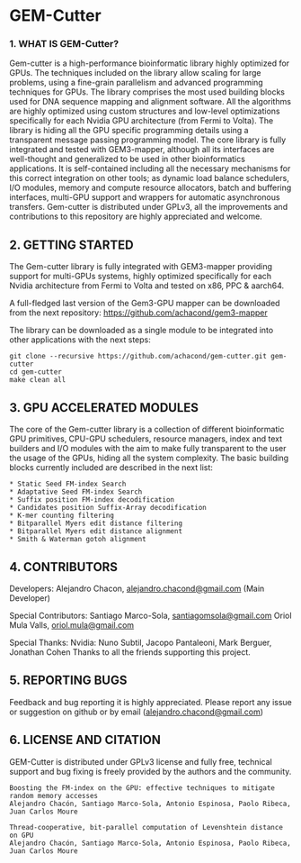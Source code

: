 # GEM-Cutter

### 1. WHAT IS GEM-Cutter?

Gem-cutter is a high-performance bioinformatic library highly optimized for GPUs. The techniques included on the library allow scaling for large problems, using a fine-grain parallelism and advanced programming techniques for GPUs. The library comprises the most used building blocks used for DNA sequence mapping and alignment software. All the algorithms are highly optimized using custom structures and low-level optimizations specifically for each Nvidia GPU architecture (from Fermi to Volta). The library is hiding all the GPU specific programming details using a transparent message passing programming model. The core library is fully integrated and tested with GEM3-mapper, although all its interfaces are well-thought and generalized to be used in other bioinformatics applications. It is self-contained including all the necessary mechanisms for this correct integration on other tools; as dynamic load balance schedulers, I/O modules, memory and compute resource allocators, batch and buffering interfaces, multi-GPU support and wrappers for automatic asynchronous transfers. Gem-cutter is distributed under GPLv3, all the improvements and contributions to this repository are highly appreciated and welcome.

## 2. GETTING STARTED

The Gem-cutter library is fully integrated with GEM3-mapper providing support for multi-GPUs systems, highly optimized specifically for each Nvidia architecture from Fermi to Volta and tested on x86, PPC & aarch64.

A full-fledged last version of the Gem3-GPU mapper can be downloaded from the next repository:
https://github.com/achacond/gem3-mapper

The library can be downloaded as a single module to be integrated into other applications with the next steps:
```
git clone --recursive https://github.com/achacond/gem-cutter.git gem-cutter
cd gem-cutter
make clean all
```

## 3. GPU ACCELERATED MODULES

The core of the Gem-cutter library is a collection of different bioinformatic GPU primitives, CPU-GPU schedulers, resource managers, index and text builders and I/O modules with the aim to make fully transparent to the user the usage of the GPUs, hiding all the system complexity. 
The basic building blocks currently included are described in the next list:

```
* Static Seed FM-index Search
* Adaptative Seed FM-index Search
* Suffix position FM-index decodification
* Candidates position Suffix-Array decodification
* K-mer counting filtering
* Bitparallel Myers edit distance filtering
* Bitparallel Myers edit distance alignment 
* Smith & Waterman gotoh alignment
```

## 4. CONTRIBUTORS

Developers: 
Alejandro Chacon, <alejandro.chacond@gmail.com> (Main Developer)

Special Contributors:
Santiago Marco-Sola, <santiagomsola@gmail.com>
Oriol Mula Valls, <oriol.mula@gmail.com>

Special Thanks:
Nvidia: Nuno Subtil, Jacopo Pantaleoni, Mark Berguer, Jonathan Cohen
Thanks to all the friends supporting this project.

## 5. REPORTING BUGS

Feedback and bug reporting it is highly appreciated. 
Please report any issue or suggestion on github or by email (alejandro.chacond@gmail.com) 

## 6. LICENSE AND CITATION

GEM-Cutter is distributed under GPLv3 license and fully free, technical support and bug fixing is freely provided by the authors and the community.

```
Boosting the FM-index on the GPU: effective techniques to mitigate random memory accesses
Alejandro Chacón, Santiago Marco-Sola, Antonio Espinosa, Paolo Ribeca, Juan Carlos Moure

Thread-cooperative, bit-parallel computation of Levenshtein distance on GPU 
Alejandro Chacón, Santiago Marco-Sola, Antonio Espinosa, Paolo Ribeca, Juan Carlos Moure
```


